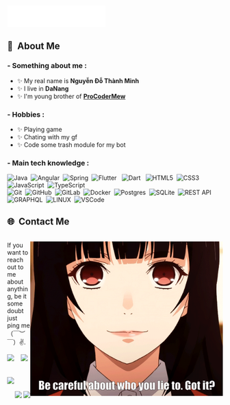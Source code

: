 <img src="assets/header.svg"></img>

## :space_invader: &nbsp;About Me
### - Something about me :
- ✨ My real name is **Nguyễn Đỗ Thành Minh**
- ✨ I live in **DaNang**
- ✨ I'm young brother of **[ProCoderMew](https://github.com/ProCoderMew)**

### - Hobbies : 
- ✨ Playing game
- ✨ Chating with my gf
- ✨ Code some trash module for my bot

### - Main tech knowledge :

![Java](https://img.shields.io/badge/JAVA-007396.svg?&style=flat&logo=java&logoColor=white)&nbsp;
![Angular](https://img.shields.io/badge/ANGULAR-DD0031.svg?&style=flat&logo=angular&logoColor=white)&nbsp;
![Spring](https://img.shields.io/badge/SPRING-6DB33F.svg?&style=flat&logo=spring&logoColor=white)&nbsp;
![Flutter](https://img.shields.io/badge/FLUTTER-02569B.svg?&style=flat&logo=flutter&logoColor=white) &nbsp;
![Dart](https://img.shields.io/badge/DART-%230175C2.svg?&style=flat&logo=dart&logoColor=white) &nbsp;
![HTML5](https://img.shields.io/badge/HTML5-E34F26.svg?&style=flat&logo=html5&logoColor=white)&nbsp;
![CSS3](https://img.shields.io/badge/CSS3-%231572B6.svg?&style=flat&logo=css3&logoColor=white)&nbsp;
![JavaScript](https://img.shields.io/badge/JAVASCRIPT-323330.svg?&style=flat&logo=javascript&logoColor=%23F7DF1E)&nbsp;
![TypeScript](https://img.shields.io/badge/TYPESCRIPT-%23007ACC.svg?&style=flat&logo=typescript&logoColor=white)&nbsp;\
![Git](https://img.shields.io/badge/GIT-%23F05033.svg?&style=flat&logo=git&logoColor=white)&nbsp;
![GitHub](https://img.shields.io/badge/GITHUB-%23121011.svg?&style=flat&logo=github&logoColor=white)&nbsp;
![GitLab](https://img.shields.io/badge/GITLAB-%23181717.svg?&style=flat&logo=gitlab&logoColor=white)&nbsp;
![Docker](https://img.shields.io/badge/DOCKER-2496ED.svg?&style=flat&logo=docker&logoColor=white)&nbsp;
![Postgres](https://img.shields.io/badge/POSTGRES-%23316192.svg?&style=flat&logo=postgresql&logoColor=white)&nbsp;
![SQLite](https://img.shields.io/badge/SQLITE-003B57.svg?&style=flat&logo=sqlite&logoColor=white)&nbsp;
![REST API](https://img.shields.io/badge/REST-02569B.svg?&style=flat&logo=rest&logoColor=white)&nbsp;
![GRAPHQL](https://img.shields.io/badge/GRAPHQL-E10098.svg?&style=flat&logo=graphql&logoColor=white)&nbsp;
![LINUX](https://img.shields.io/badge/LINUX-FCC624?style=flat-square&logo=linux&logoColor=black)&nbsp;
![VSCode](https://img.shields.io/badge/VSCODE-007ACC.svg?&style=flat&logo=visual-studio-code)&nbsp;


## 🌐 &nbsp;Contact Me
<p>
  <br>
  
  <img hight="320" width="450" align="right" alt="GIF" src="assets/lie.gif">
  If you want to reach out to me about anything, be it some doubt just ping me （￣︶￣）✌️.
  
  <a href="mailto:mewdevpro@gmail.com"><img src="https://img.shields.io/badge/gmail-%23D14836.svg?&style=for-the-badge&logo=gmail&logoColor=white" /></a>&nbsp;&nbsp;&nbsp;
  <a href="https://www.facebook.com/MyNameIsMintDaL"><img src="https://img.shields.io/badge/facebook-%233B5998.svg?&style=for-the-badge&logo=facebook&logoColor=white" /></a>&nbsp;&nbsp;
  <br>
  <br>
  <a href="https://www.instagram.com/mintdal.204/"><img src="https://img.shields.io/badge/instagram-%23dc2743.svg?&style=for-the-badge&logo=instagram&logoColor=white"
/></a>&nbsp;&nbsp;&nbsp;
</p>
<p align="right">
<img src="https://komarev.com/ghpvc/?username=MintDaL&style=plastic&label=Views" />
<img src="https://badges.pufler.dev/visits/MewDevPro/MintDaL?color=black&logo=github" />
</p>

